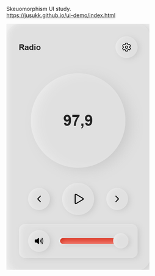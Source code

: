 Skeuomorphism UI study. </br>
https://jusukk.github.io/ui-demo/index.html

![Screenshot](/Screenshot.png)
